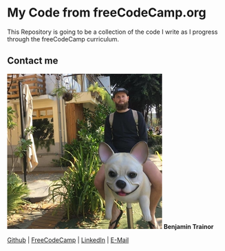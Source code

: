 # My Code from freeCodeCamp.org 

This Repository is going to be a collection of the code I write as I progress through the freeCodeCamp curriculum.

## Contact me

![](me.jpg)
**Benjamin Trainor**

[Github](https://github.com/BenjaminTrainorJS) | [FreeCodeCamp](https://www.freecodecamp.org/benjamin-trainor) | [LinkedIn](https://www.linkedin.com/in/benjamintrainor/) | [E-Mail](mailto:benjamin.trainor.js@protonmail.com)
